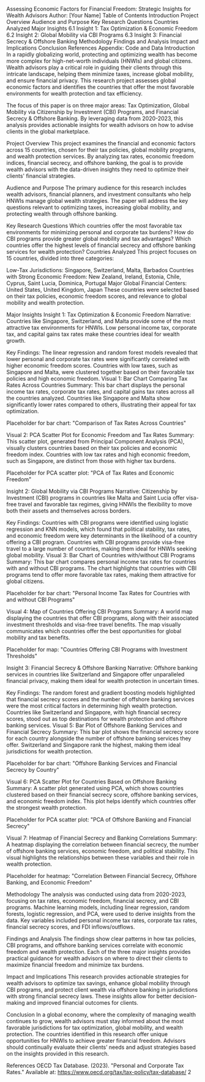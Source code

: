 Assessing Economic Factors for Financial Freedom: Strategic Insights for Wealth Advisors
Author: [Your Name]
Table of Contents
Introduction
Project Overview
Audience and Purpose
Key Research Questions
Countries Analyzed
Major Insights
6.1 Insight 1: Tax Optimization & Economic Freedom
6.2 Insight 2: Global Mobility via CBI Programs
6.3 Insight 3: Financial Secrecy & Offshore Banking
Methodology
Findings and Analysis
Impact and Implications
Conclusion
References
Appendix: Code and Data
Introduction
In a rapidly globalizing world, protecting and optimizing wealth has become more complex for high-net-worth individuals (HNWIs) and global citizens. Wealth advisors play a critical role in guiding their clients through this intricate landscape, helping them minimize taxes, increase global mobility, and ensure financial privacy. This research project assesses global economic factors and identifies the countries that offer the most favorable environments for wealth protection and tax efficiency.

The focus of this paper is on three major areas: Tax Optimization, Global Mobility via Citizenship by Investment (CBI) Programs, and Financial Secrecy & Offshore Banking. By leveraging data from 2020-2023, this analysis provides actionable insights for wealth advisors on how to advise clients in the global marketplace.

Project Overview
This project examines the financial and economic factors across 15 countries, chosen for their tax policies, global mobility programs, and wealth protection services. By analyzing tax rates, economic freedom indices, financial secrecy, and offshore banking, the goal is to provide wealth advisors with the data-driven insights they need to optimize their clients' financial strategies.

Audience and Purpose
The primary audience for this research includes wealth advisors, financial planners, and investment consultants who help HNWIs manage global wealth strategies. The paper will address the key questions relevant to optimizing taxes, increasing global mobility, and protecting wealth through offshore banking.

Key Research Questions
Which countries offer the most favorable tax environments for minimizing personal and corporate tax burdens?
How do CBI programs provide greater global mobility and tax advantages?
Which countries offer the highest levels of financial secrecy and offshore banking services for wealth protection?
Countries Analyzed
This project focuses on 15 countries, divided into three categories:

Low-Tax Jurisdictions: Singapore, Switzerland, Malta, Barbados
Countries with Strong Economic Freedom: New Zealand, Ireland, Estonia, Chile, Cyprus, Saint Lucia, Dominica, Portugal
Major Global Financial Centers: United States, United Kingdom, Japan
These countries were selected based on their tax policies, economic freedom scores, and relevance to global mobility and wealth protection.

Major Insights
Insight 1: Tax Optimization & Economic Freedom
Narrative: Countries like Singapore, Switzerland, and Malta provide some of the most attractive tax environments for HNWIs. Low personal income tax, corporate tax, and capital gains tax rates make these countries ideal for wealth growth.

Key Findings:
The linear regression and random forest models revealed that lower personal and corporate tax rates were significantly correlated with higher economic freedom scores.
Countries with low taxes, such as Singapore and Malta, were clustered together based on their favorable tax policies and high economic freedom.
Visual 1: Bar Chart Comparing Tax Rates Across Countries
Summary: This bar chart displays the personal income tax rates, corporate tax rates, and capital gains tax rates across all the countries analyzed. Countries like Singapore and Malta show significantly lower rates compared to others, illustrating their appeal for tax optimization.

Placeholder for bar chart: "Comparison of Tax Rates Across Countries"

Visual 2: PCA Scatter Plot for Economic Freedom and Tax Rates
Summary: This scatter plot, generated from Principal Component Analysis (PCA), visually clusters countries based on their tax policies and economic freedom index. Countries with low tax rates and high economic freedom, such as Singapore, are distinct from those with higher tax burdens.

Placeholder for PCA scatter plot: "PCA of Tax Rates and Economic Freedom"

Insight 2: Global Mobility via CBI Programs
Narrative: Citizenship by Investment (CBI) programs in countries like Malta and Saint Lucia offer visa-free travel and favorable tax regimes, giving HNWIs the flexibility to move both their assets and themselves across borders.

Key Findings:
Countries with CBI programs were identified using logistic regression and KNN models, which found that political stability, tax rates, and economic freedom were key determinants in the likelihood of a country offering a CBI program.
Countries with CBI programs provide visa-free travel to a large number of countries, making them ideal for HNWIs seeking global mobility.
Visual 3: Bar Chart of Countries with/without CBI Programs
Summary: This bar chart compares personal income tax rates for countries with and without CBI programs. The chart highlights that countries with CBI programs tend to offer more favorable tax rates, making them attractive for global citizens.

Placeholder for bar chart: "Personal Income Tax Rates for Countries with and without CBI Programs"

Visual 4: Map of Countries Offering CBI Programs
Summary: A world map displaying the countries that offer CBI programs, along with their associated investment thresholds and visa-free travel benefits. The map visually communicates which countries offer the best opportunities for global mobility and tax benefits.

Placeholder for map: "Countries Offering CBI Programs with Investment Thresholds"

Insight 3: Financial Secrecy & Offshore Banking
Narrative: Offshore banking services in countries like Switzerland and Singapore offer unparalleled financial privacy, making them ideal for wealth protection in uncertain times.

Key Findings:
The random forest and gradient boosting models highlighted that financial secrecy scores and the number of offshore banking services were the most critical factors in determining high wealth protection.
Countries like Switzerland and Singapore, with high financial secrecy scores, stood out as top destinations for wealth protection and offshore banking services.
Visual 5: Bar Plot of Offshore Banking Services and Financial Secrecy
Summary: This bar plot shows the financial secrecy score for each country alongside the number of offshore banking services they offer. Switzerland and Singapore rank the highest, making them ideal jurisdictions for wealth protection.

Placeholder for bar chart: "Offshore Banking Services and Financial Secrecy by Country"

Visual 6: PCA Scatter Plot for Countries Based on Offshore Banking
Summary: A scatter plot generated using PCA, which shows countries clustered based on their financial secrecy score, offshore banking services, and economic freedom index. This plot helps identify which countries offer the strongest wealth protection.

Placeholder for PCA scatter plot: "PCA of Offshore Banking and Financial Secrecy"

Visual 7: Heatmap of Financial Secrecy and Banking Correlations
Summary: A heatmap displaying the correlation between financial secrecy, the number of offshore banking services, economic freedom, and political stability. This visual highlights the relationships between these variables and their role in wealth protection.

Placeholder for heatmap: "Correlation Between Financial Secrecy, Offshore Banking, and Economic Freedom"

Methodology
The analysis was conducted using data from 2020-2023, focusing on tax rates, economic freedom, financial secrecy, and CBI programs. Machine learning models, including linear regression, random forests, logistic regression, and PCA, were used to derive insights from the data. Key variables included personal income tax rates, corporate tax rates, financial secrecy scores, and FDI inflows/outflows.

Findings and Analysis
The findings show clear patterns in how tax policies, CBI programs, and offshore banking services correlate with economic freedom and wealth protection. Each of the three major insights provides practical guidance for wealth advisors on where to direct their clients to maximize financial freedom and minimize tax burdens.

Impact and Implications
This research provides actionable strategies for wealth advisors to optimize tax savings, enhance global mobility through CBI programs, and protect client wealth via offshore banking in jurisdictions with strong financial secrecy laws. These insights allow for better decision-making and improved financial outcomes for clients.

Conclusion
In a global economy, where the complexity of managing wealth continues to grow, wealth advisors must stay informed about the most favorable jurisdictions for tax optimization, global mobility, and wealth protection. The countries identified in this research offer unique opportunities for HNWIs to achieve greater financial freedom. Advisors should continually evaluate their clients’ needs and adjust strategies based on the insights provided in this research.

References
OECD Tax Database. (2023). "Personal and Corporate Tax Rates." Available at: https://www.oecd.org/tax/tax-policy/tax-database/ 2

